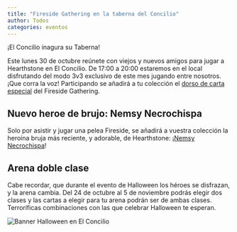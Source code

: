 ```yaml
---
title: "Fireside Gathering en la taberna del Concilio"
author: Todos
categories: eventos
---
```


¡El Concilio inagura su Taberna!

Este lunes 30 de octubre reúnete con viejos y nuevos amigos para jugar a Hearthstone en El Concilio. De 17:00 a 20:00 estaremos en el local disfrutando del modo 3v3 exclusivo de este mes jugando entre nosotros.  ¡Que corra la voz! Participando se añadirá a tu colección el [dorso de carta especial][dorso] del Fireside Gathering.

## Nuevo heroe de brujo: Nemsy Necrochispa
Solo por asistir y jugar una pelea Fireside, se añadirá a vuestra colección la heroína bruja más reciente, y adorable, de Hearthstone: ¡[Nemsy Necrochispa][nemsy]!

## Arena doble clase
Cabe recordar, que durante el evento de Halloween los héroes se disfrazan, y la arena cambia. Del 24 de octubre al 5 de noviembre podrás elegir dos clases y las cartas a elegir para tu arena podrán ser de ambas clases. Terroríficas combinaciones con las que celebrar Halloween te esperan.

![Banner Halloween en El Concilio]({{site.url}}/documents/bannerHalloween.jpg)


[dorso]: https://playhearthstone.com/es-es/blog/13665271
[nemsy]: https://playhearthstone.com/es-es/blog/21098854/nemsy-necrochispa-ya-está-disponible-17-10-17
